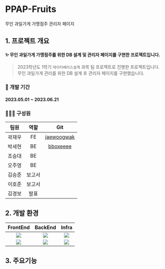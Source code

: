 # PPAP-Fruits
무인 과일가게 가맹점주 관리자 페이지

## 1. 프로젝트 개요
#### ✨ 무인 과일가게 가맹점주를 위한 DB 설계 및 관리자 페이지를 구현한 프로젝트입니다.
> 2023학년도 1학기 `데이터베이스설계` 과목 팀 프로젝트로 진행한 프로젝트입니다. <br>
> 무인 과일가게 관리를 위한 DB 설계 후 관리자 페이지를 구현했습니다.

### 📆 개발 기간
#### 2023.05.01 ~ 2023.06.21

### 🧑🏻‍💻 구성원
|팀원|역할|Git|
|:---:|:---:|:---:|
|곽재우|FE|[jaewoogwak](https://github.com/jaewoogwak)|
|박세현|BE|[bboxeeee](https://github.com/BBOXEEEE)|
|조승대|BE|
|오주영|BE|
|김승준|보고서|
|이호준|보고서|
|김경보|발표|

## 2. 개발 환경
|FrontEnd|BackEnd|Infra|
|:---:|:---:|:---:|
|<img src="https://img.shields.io/badge/react-61DAFB?style=for-the-badge&logo=react&logoColor=black">|<img src="https://img.shields.io/badge/mysql-4479A1?style=for-the-badge&logo=mysql&logoColor=white">|<img src="https://img.shields.io/badge/EC2-FF9900?style=for-the-badge&logo=amazonec2&logoColor=white">|
|<img src="https://img.shields.io/badge/js-F7DF1E?style=for-the-badge&logo=javascript&logoColor=black">|<img src="https://img.shields.io/badge/node.js-339933?style=for-the-badge&logo=Node.js&logoColor=white">|<img src="https://img.shields.io/badge/github-181717?style=for-the-badge&logo=github&logoColor=white">|

## 3. 주요기능